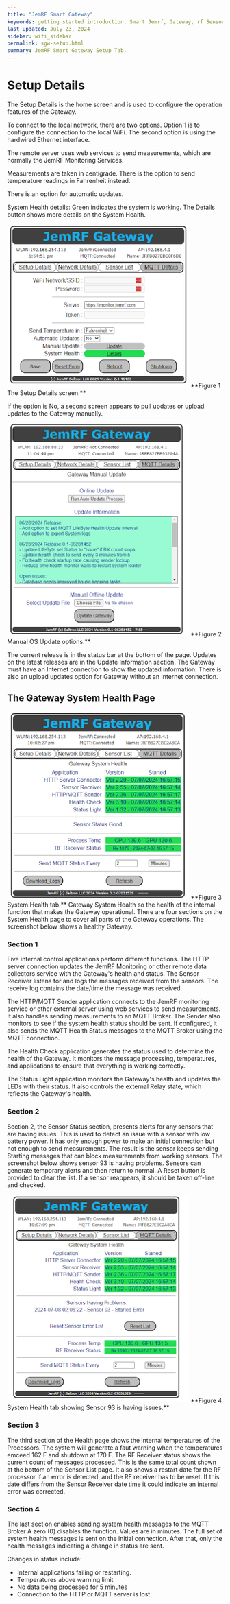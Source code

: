 ```yaml
---
title: "JemRF Smart Gateway"
keywords: getting started introduction, Smart Jemrf, Gateway, rf Sensor
last_updated: July 23, 2024
sidebar: wifi_sidebar
permalink: sgw-setup.html
summary: JemRF Smart Gateway Setup Tab.
---
```


# Setup Details
The Setup Details is the home screen and is used to configure the operation features of the Gateway.

To connect to the local network, there are two options. Option 1 is to configure the connection to the local WiFi. The second option is using the hardwired Ethernet interface.

The remote server uses web services to send measurements, which are normally the JemRF Monitoring Services.

Measurements are taken in centigrade. There is the option to send temperature readings in Fahrenheit instead.

There is an option for automatic updates.

System Health details: Green indicates the system is working. The Details button shows more details on the System Health.


<img src="images/sgw-setup.png" width="425"/>
**Figure 1  The Setup Details screen.**

If the option is No, a second screen appears to pull updates or upload updates to the Gateway manually.

<img src="images/sgw-updates.png" width="425"/>
**Figure 2  Manual OS Update options.**

The current release is in the status bar at the bottom of the page. Updates on the latest releases are in the Update Information section. The Gateway must have an Internet connection to show the updated information.
There is also an upload updates option for Gateway without an Internet connection.

## The Gateway System Health Page
<img src="images/sgw-health.png" width="425"/>
**Figure 3  System Health tab.**
Gateway System Health so the health of the internal function that makes the Gateway operational. There are four sections on the System Health page to cover all parts of the Gateway operations.  The screenshot below shows a healthy Gateway.

### Section 1
Five internal control applications perform different functions. The HTTP server connection updates the JemRF Monitoring or other remote data collectors service with the Gateway's health and status.
The Sensor Receiver listens for and logs the messages received from the sensors. The receive log contains the date/time the message was received.

The HTTP/MQTT Sender application connects to the JemRF monitoring service or other external server using web services to send measurements. It also handles sending measurements to an MQTT Broker. The Sender also monitors to see if the system health status should be sent. If configured, it also sends the MQTT Health Status messages to the MQTT Broker using the MQTT connection.

The Health Check application generates the status used to determine the health of the Gateway. It monitors the message processing, temperatures, and applications to ensure that everything is working correctly.

The Status Light application monitors the Gateway's health and updates the LEDs with their status. It also controls the external Relay state, which reflects the Gateway's health.

### Section 2
Section 2, the Sensor Status section, presents alerts for any sensors that are having issues.  This is used to detect an issue with a sensor with low battery power. It has only enough power to make an initial connection but not enough to send measurements. The result is the sensor keeps sending Starting messages that can block measurements from working sensors.
The screenshot below shows sensor 93 is having problems.
Sensors can generate temporary alerts and then return to normal. A Reset button is provided to clear the list. If a sensor reappears, it should be taken off-line and checked.


<img src="images/sgw-health-issue.png" width="425"/>
**Figure 4  System Health tab showing Sensor 93 is having issues.**

### Section 3
The third section of the Health page shows the internal temperatures of the Processors. The system will generate a faut warning when the temperatures emceed 162 F and shutdown at 170 F. The RF Receiver status shows the current count of messages processed. This is the same total count shown at the bottom of the Sensor List page.  It also shows a restart date for the RF processor if an error is detected, and the RF receiver has to be reset. If this date differs from the Sensor Receiver date time it could indicate an internal error was corrected.

### Section 4
The last section enables sending system health messages to the MQTT Broker A zero (0) disables the function. Values are in minutes.  The full set of system health messages is sent on the initial connection. After that, only the health messages indicating a change in status are sent.

Changes in status include:
- Internal applications failing or restarting.
- Temperatures above warning limit
- No data being processed for 5 minutes
- Connection to the HTTP or MQTT server is lost


